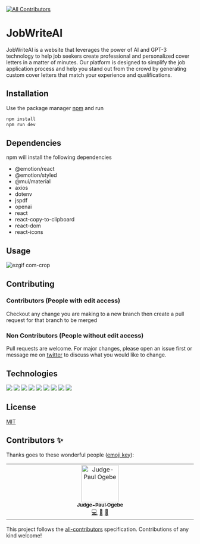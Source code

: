 
<!-- ALL-CONTRIBUTORS-BADGE:START - Do not remove or modify this section -->
[![All Contributors](https://img.shields.io/badge/all_contributors-1-orange.svg?style=flat-square)](#contributors-)
<!-- ALL-CONTRIBUTORS-BADGE:END -->
# JobWriteAI

JobWriteAI is a website that leverages the power of AI and GPT-3 technology to help job seekers create professional and personalized cover letters in a matter of minutes. Our platform is designed to simplify the job application process and help you stand out from the crowd by generating custom cover letters that match your experience and qualifications.

## Installation

Use the package manager [npm](https://www.npmjs.com/) and run

```bash
npm install
npm run dev
```

## Dependencies
npm will install the following dependencies

- @emotion/react
- @emotion/styled
- @mui/material
- axios
- dotenv
- jspdf
- openai
- react
- react-copy-to-clipboard
- react-dom
- react-icons

## Usage
![ezgif com-crop](https://user-images.githubusercontent.com/110723341/218100683-7e0c7666-cdf2-4852-81a4-bc50af7b44ba.gif)

## Contributing
### Contributors (People with edit access)
Checkout any change you are making to a new branch then create a pull request for that branch to be merged

### Non Contributors (People without edit access)
Pull requests are welcome. For major changes, please open an issue first or message me on [twitter](https://twitter.com/paulogebe) to discuss what you would like to change.

## Technologies
<img src="https://img.shields.io/badge/React-20232A?style=for-the-badge&logo=react&logoColor=61DAFB" /> <img src="https://img.shields.io/badge/JavaScript-323330?style=for-the-badge&logo=javascript&logoColor=F7DF1E" /> <img src="https://img.shields.io/badge/OpenAI-412991.svg?style=for-the-badge&logo=OpenAI&logoColor=white" /> <img src="https://img.shields.io/badge/Tailwind_CSS-38B2AC?style=for-the-badge&logo=tailwind-css&logoColor=white" /> <img src="https://img.shields.io/badge/Vite-B73BFE?style=for-the-badge&logo=vite&logoColor=FFD62E" /> <img src="https://img.shields.io/badge/npm-CB3837?style=for-the-badge&logo=npm&logoColor=white" /> <img src="https://img.shields.io/badge/Material%20UI-007FFF?style=for-the-badge&logo=mui&logoColor=white" /> <img src="https://img.shields.io/badge/GIT-E44C30?style=for-the-badge&logo=git&logoColor=white" /> <img src="https://img.shields.io/badge/Vercel-000000.svg?style=for-the-badge&logo=Vercel&logoColor=white" />
## License

[MIT](https://choosealicense.com/licenses/mit/)

## Contributors ✨

Thanks goes to these wonderful people ([emoji key](https://allcontributors.org/docs/en/emoji-key)):

<!-- ALL-CONTRIBUTORS-LIST:START - Do not remove or modify this section -->
<!-- prettier-ignore-start -->
<!-- markdownlint-disable -->
<table>
  <tbody>
    <tr>
      <td align="center" valign="top" width="14.28%"><a href="https://github.com/Judge-Paul"><img src="https://avatars.githubusercontent.com/u/110723341?v=4?s=100" width="100px;" alt="Judge-Paul Ogebe"/><br /><sub><b>Judge-Paul Ogebe</b></sub></a><br /><a href="https://github.com/Judge-Paul/jobwrite-ai/commits?author=Judge-Paul" title="Code">💻</a> <a href="https://github.com/Judge-Paul/jobwrite-ai/commits?author=Judge-Paul" title="Documentation">📖</a> <a href="https://github.com/Judge-Paul/jobwrite-ai/pulls?q=is%3Apr+reviewed-by%3AJudge-Paul" title="Reviewed Pull Requests">👀</a></td>
    </tr>
  </tbody>
</table>

<!-- markdownlint-restore -->
<!-- prettier-ignore-end -->

<!-- ALL-CONTRIBUTORS-LIST:END -->

This project follows the [all-contributors](https://github.com/all-contributors/all-contributors) specification. Contributions of any kind welcome!